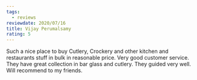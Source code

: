```yaml
---
tags:
  - reviews
reviewdate: 2020/07/16
title: Vijay Perumalsamy
rating: 5
---
```

Such a nice place to buy Cutlery, Crockery and other kitchen and restaurants stuff in bulk in reasonable price. Very good customer service. They have great collection in bar glass and cutlery. They guided very well. Will recommend to my friends.

